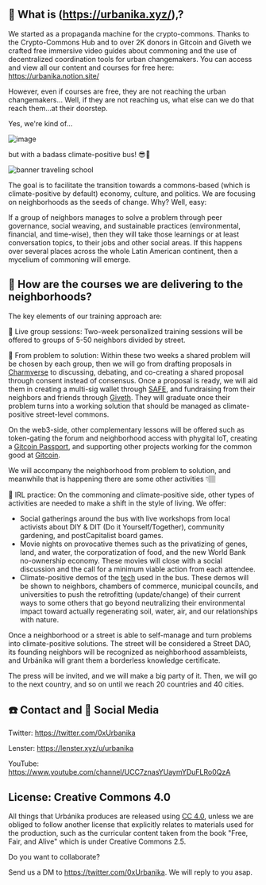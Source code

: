 ## 🧐  What is (https://urbanika.xyz/),?
We started as a propaganda machine for the crypto-commons. Thanks to the Crypto-Commons Hub and to over 2K donors in Gitcoin and Giveth we crafted free immersive video guides about commoning and the use of decentralized coordination tools for urban changemakers.
You can access and view all our content and courses for free here: https://urbanika.notion.site/

However, even if courses are free, they are not reaching the urban changemakers...
Well, if they are not reaching us, what else can we do that reach them...at their doorstep.

Yes, we're kind of...

![image](https://github.com/Urbanika/.github/assets/58118538/bf6df0e5-91ac-4dbb-b8b9-97b2f876ce14)

but with a badass climate-positive bus! 😎🌻

![banner traveling school](https://github.com/Urbanika/.github/assets/58118538/f0c83a12-a407-49a7-b1aa-d040169f7eb2)

The goal is to facilitate the transition towards a commons-based (which is climate-positive by default) economy, culture, and politics.
We are focusing on neighborhoods as the seeds of change. Why? Well, easy:

If a group of neighbors manages to solve a problem through peer governance, social weaving, and sustainable practices (environmental, financial, and time-wise), then they will take those learnings or at least conversation topics, to their jobs and other social areas. If this happens over several places across the whole Latin American continent, then a mycelium of commoning will emerge.

## 🤔 How are the courses we are delivering to the neighborhoods?
The key elements of our training approach are:

🤺 Live group sessions: Two-week personalized training sessions will be offered to groups of 5-50 neighbors divided by street.

🎯 From problem to solution: Within these two weeks a shared problem will be chosen by each group, then we will go from drafting proposals in [Charmverse](https://charmverse.io/) to discussing, debating, and co-creating a shared proposal through consent instead of consensus. Once a proposal is ready, we will aid them in creating a multi-sig wallet through [SAFE](https://app.safe.global/), and fundraising from their neighbors and friends through [Giveth](https://giveth.io/).
They will graduate once their problem turns into a working solution that should be managed as climate-positive street-level commons.

On the web3-side, other complementary lessons will be offered such as token-gating the forum and neighborhood access with phygital IoT, creating a [Gitcoin Passport](https://passport.gitcoin.co/#/dashboard), and supporting other projects working for the common good at [Gitcoin](https://gitcoin.co/).

We will accompany the neighborhood from problem to solution, and meanwhile that is happening there are some other activities 👇🏽

🧶 IRL practice: On the commoning and climate-positive side, other types of activities are needed to make a shift in the style of living. We offer:
* Social gatherings around the bus with live workshops from local activists about DIY & DIT (Do it Yourself/Together), community gardening, and postCapitalist board games.
* Movie nights on provocative themes such as the privatizing of genes, land, and water, the corporatization of food, and the new World Bank no-ownership economy. These movies will close with a social discussion and the call for a minimum viable action from each attendee.
* Climate-positive demos of the [tech](https://urbanika.notion.site/urbanika/Requirements-for-a-climate-positive-design-of-Urb-nika-s-bus-2e929c8a5e244aef904b44b01afb3c74) used in the bus. These demos will be shown to neighbors, chambers of commerce, municipal councils, and universities to push the retrofitting (update/change) of their current ways to some others that go beyond neutralizing their environmental impact toward actually regenerating soil, water, air, and our relationships with nature.

Once a neighborhood or a street is able to self-manage and turn problems into climate-positive solutions. The street will be considered a Street DAO, its founding neighbors will be recognized as neighborhood assambleists, and Urbánika will grant them a borderless knowledge certificate.

The press will be invited, and we will make a big party of it. Then, we will go to the next country, and so on until we reach 20 countries and 40 cities.

## ☎️ Contact and 📣 Social Media
Twitter: https://twitter.com/0xUrbanika

Lenster: https://lenster.xyz/u/urbanika

YouTube: https://www.youtube.com/channel/UCC7znasYUaymYDuFLRo0QzA

## License: Creative Commons 4.0

All things that Urbánika produces are released using [CC 4.0](https://creativecommons.org/licenses/by/4.0/), unless we are obliged to follow another license that explicitly relates to materials used for the production, such as the curricular content taken from the book "Free, Fair, and Alive" which is under Creative Commons 2.5.


Do you want to collaborate?

Send us a DM to https://twitter.com/0xUrbanika. We will reply to you asap.
